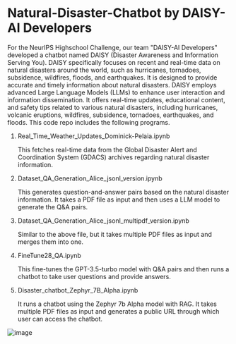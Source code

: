 # Natural-Disaster-Chatbot by DAISY-AI Developers
For the NeurIPS Highschool Challenge, our team "DAISY-AI Developers" developed a chatbot named DAISY (Disaster Awareness and Information Serving You). DAISY specifically focuses on recent and real-time data on natural disasters around the world, such as hurricanes, tornadoes, subsidence, wildfires, floods, and earthquakes. It is designed to provide accurate and timely information about natural disasters.
DAISY employs advanced Large Language Models (LLMs) to enhance user interaction and information dissemination. It offers real-time updates, educational content, and safety tips related to various natural disasters, including hurricanes, volcanic eruptions, wildfires, subsidence, tornadoes, earthquakes, and floods. 
This code repo includes the following programs. 
1. Real_Time_Weather_Updates_Dominick-Pelaia.ipynb
   
   This fetches real-time data from the Global Disaster Alert and Coordination System (GDACS) archives regarding natural disaster information.
   
3. Dataset_QA_Generation_Alice_jsonl_version.ipynb
   
   This generates question-and-answer pairs based on the natural disaster information. It takes a PDF file as input and then uses a LLM model to generate the Q&A pairs.
   
5. Dataset_QA_Generation_Alice_jsonl_multipdf_version.ipynb
   
   Similar to the above file, but it takes multiple PDF files as input and merges them into one.
   
7. FineTune28_QA.ipynb
   
   This fine-tunes the GPT-3.5-turbo model with Q&A pairs and then runs a chatbot to take user questions and provide answers.
   
9. Disaster_chatbot_Zephyr_7B_Alpha.ipynb
    
   It runs a chatbot using the Zephyr 7b Alpha model with RAG. It takes multiple PDF files as input and generates a public URL through which user can access the chatbot.

![image](https://github.com/Alice-zou/DaisyAI-Developers/assets/136283245/59762035-25fb-40f3-be5a-2e57f0abd2dc)
